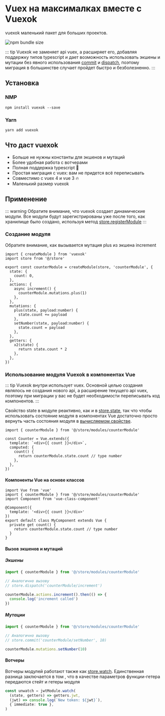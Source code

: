 # Vuex на максималках вместе с Vuexok

vuexok маленький пакет для больших проектов. 

![npm bundle size](https://img.shields.io/bundlephobia/minzip/vuexok?color=%233eaf7c&style=for-the-badge&logo=appveyor)

::: tip
Vuexok не заменяет api vuex, а расширяет его, добавляя поддержку типов typescript и дает возможность использовать экшены и мутации без явного использования [commit](https://vuex.vuejs.org/guide/mutations.html) и [dispatch](https://vuex.vuejs.org/guide/actions.html#dispatching-actions), поэтому миграция в большинстве случает пройдет быстро и безболезненно.
:::

## Установка
### NMP
```
npm install vuexok --save
```

### Yarn
```
yarn add vuexok
```

## Что даст vuexok
- Больше не нужны константы для экшенов и мутаций
- Более удобная работа с вотчерами
- Полная поддержка typescript :tada:
- Простая миграция с vuex: вам не придется всё переписывать
- Совместимо с vuex 4 и vue 3 :fire:
- Маленький размер vuexok

## Применение
::: warning
Обратите внимание, что vuexok создает динамические модули. Все модули будут зарегистрированы уже после того, как хранилище было создано, используя метод [store.registerModule](https://vuex.vuejs.org/guide/modules.html#dynamic-module-registration)
:::

### Создание модуля
Обратите внимание, как вызывается мутация plus из экшена increment
``` ts{10}
import { createModule } from 'vuexok'
import store from '@/store'

export const counterModule = createModule(store, 'counterModule', {
  state: {
    count: 0,
  },
  actions: {
    async increment() {
      counterModule.mutations.plus(1)
    },
  },
  mutations: {
    plus(state, payload:number) {
      state.count += payload
    },
    setNumber(state, payload:number) {
      state.count = payload
    },
  },
  getters: {
    x2(state) {
      return state.count * 2
    },
  },
})
```

### Использование модуля Vuexok в компонентах Vue
::: tip
Vuexok внутри использует vuex. Основной целью создания являлось не создания нового api, а расширение текущего api vuex, поэтому при миграции у вас не будет необходимости переписывать код компонентов.
:::

Свойство state в модуле реактивно, как и в [store.state](https://vuex.vuejs.org/guide/state.html#getting-vuex-state-into-vue-components), так что чтобы использовать состояние модуля в компонентах Vue достаточно просто вернуть часть состояния модуля в [вычисляемом свойстве](https://ru.vuejs.org/v2/guide/computed.html).

```ts{1,6,7,8}
import { counterModule } from '@/store/modules/counterModule'

const Counter = Vue.extends({
  template: `<div>{{ count }}</div>`,
  computed: {
    count() {
      return counterModule.state.count // type number
    },
  },
})
```

#### Компоненты Vue на основе классов

```ts{2,9,10,11}
import Vue from 'vue'
import { counterModule } from '@/store/modules/counterModule'
import Component from 'vue-class-component'

@Component({
  template: '<div>{{ count }}</div>'
})
export default class MyComponent extends Vue {
  private get count() {
    return counterModule.state.count // type number
  }
}
```

#### Вызов экшенов и мутаций
##### Экшены
```ts
import { counterModule } from '@/store/modules/counterModule'

// Аналогично вызову
// store.dispatch('counterModule/increment')

counterModule.actions.increment().then(() => {
  console.log('increment called')
})
```
##### Мутации
```ts
import { counterModule } from '@/store/modules/counterModule'

// Аналогично вызову
// store.commit('counterModule/setNumber', 10)

counterModule.mutations.setNumber(10)
```

#### Вотчеры

Вотчеры модулей работают также как [store.watch](https://vuex.vuejs.org/api/#watch). Единственная разница заключается в том , что в качестве параметров функции-гетера передаются стейт и гетеры модуля

```ts
const unwatch = jwtModule.watch(
  (state, getters) => getters.jwt,
  (jwt) => console.log(`New token: ${jwt}`),
  { immediate: true },
)
```